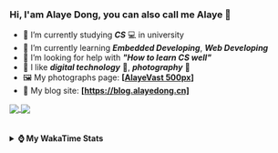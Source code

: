 ### Hi, **I'am Alaye Dong**, you can also call me **Alaye** 👋

- 📖 I’m currently studying ***CS*** 💻 in university
- 🌱 I’m currently learning ***Embedded Developing***, ***Web Developing***
- 🤔 I’m looking for help with ***"How to learn CS well"***
- 🤩 I like ***digital technology*** 📱, ***photography*** 📸
- 🖼️ My photographs page: **[[AlayeVast 500px](https://500px.com.cn/AlayeVast)]**
- 📰 My blog site: **[https://blog.alayedong.cn]**

<!--
[![Alaye's GitHub stats](https://github-readme-stats.vercel.app/api?username=Alaye-Dong&custom_title=Alaye%20Dong`s%20GitHub%20stats&show_icons=true&rank_icon=percentile&theme=transparent&include_all_commits=true&count_private=true)](https://github.com/anuraghazra/github-readme-stats) 
[![Top Langs](https://github-readme-stats.vercel.app/api/top-langs/?username=Alaye-Dong\&layout=compact&theme=transparent)](https://github.com/anuraghazra/github-readme-stats)
-->
<a href="https://github.com/anuraghazra/github-readme-stats">
  <img height=200 align="center" src="https://github-readme-stats.vercel.app/api?username=Alaye-Dong&custom_title=Alaye%20Dong`s%20GitHub%20stats&show_icons=true&rank_icon=percentile&theme=transparent&include_all_commits=true&count_private=true" />
</a>
<a href="https://github.com/anuraghazra/convoychat">
  <img height=200 align="center" src="https://github-readme-stats.vercel.app/api/top-langs/?username=Alaye-Dong&layout=compact&theme=transparent&include_all_commits=true&count_private=true&langs_count=8&card_width=300" />
</a>

<br />
<br />

<div style="display:none"> 
  <img src="https://visitor-badge.laobi.icu/badge?page_id=Alaye-Dong.Alaye-Dong"/>
</div>
<br />

<details>	
  <summary><b> ⌚ My WakaTime Stats </b></summary>

<br />

<!--START_SECTION:waka-->
![Code Time](http://img.shields.io/badge/Code%20Time-402%20hrs%2050%20mins-blue)

![Profile Views](http://img.shields.io/badge/Profile%20Views-0-blue)

![Lines of code](https://img.shields.io/badge/From%20Hello%20World%20I%27ve%20Written-848.1%20thousand%20lines%20of%20code-blue)

**🐱 My GitHub Data** 

> 📦 85.8 kB Used in GitHub's Storage 
 > 
> 🏆 33 Contributions in the Year 2025
 > 
> 🚫 Not Opted to Hire
 > 
> 📜 21 Public Repositories 
 > 
> 🔑 5 Private Repositories 
 > 
**I'm a Night 🦉** 

```text
🌞 Morning                83 commits          ██░░░░░░░░░░░░░░░░░░░░░░░   06.18 % 
🌆 Daytime                428 commits         ████████░░░░░░░░░░░░░░░░░   31.87 % 
🌃 Evening                559 commits         ██████████░░░░░░░░░░░░░░░   41.62 % 
🌙 Night                  273 commits         █████░░░░░░░░░░░░░░░░░░░░   20.33 % 
```
📅 **I'm Most Productive on Sunday** 

```text
Monday                   224 commits         ████░░░░░░░░░░░░░░░░░░░░░   16.68 % 
Tuesday                  158 commits         ███░░░░░░░░░░░░░░░░░░░░░░   11.76 % 
Wednesday                161 commits         ███░░░░░░░░░░░░░░░░░░░░░░   11.99 % 
Thursday                 229 commits         ████░░░░░░░░░░░░░░░░░░░░░   17.05 % 
Friday                   181 commits         ███░░░░░░░░░░░░░░░░░░░░░░   13.48 % 
Saturday                 160 commits         ███░░░░░░░░░░░░░░░░░░░░░░   11.91 % 
Sunday                   230 commits         ████░░░░░░░░░░░░░░░░░░░░░   17.13 % 
```


📊 **This Week I Spent My Time On** 

```text
💬 Programming Languages: 
Java                     8 hrs 50 mins       ██████████████████░░░░░░░   71.17 % 
Python                   2 hrs 24 mins       █████░░░░░░░░░░░░░░░░░░░░   19.40 % 
XML                      22 mins             █░░░░░░░░░░░░░░░░░░░░░░░░   03.03 % 
JSON                     17 mins             █░░░░░░░░░░░░░░░░░░░░░░░░   02.41 % 
Java Properties          13 mins             ░░░░░░░░░░░░░░░░░░░░░░░░░   01.76 % 

🔥 Editors: 
IntelliJ IDEA            9 hrs 37 mins       ███████████████████░░░░░░   77.47 % 
PyCharm                  2 hrs 27 mins       █████░░░░░░░░░░░░░░░░░░░░   19.76 % 
VS Code                  20 mins             █░░░░░░░░░░░░░░░░░░░░░░░░   02.77 % 

🐱‍💻 Projects: 
big-event                8 hrs 35 mins       █████████████████░░░░░░░░   69.12 % 
Class0303                2 hrs 15 mins       █████░░░░░░░░░░░░░░░░░░░░   18.22 % 
spring-bean-0302         38 mins             █░░░░░░░░░░░░░░░░░░░░░░░░   05.19 % 
ssm-parent               19 mins             █░░░░░░░░░░░░░░░░░░░░░░░░   02.68 % 
JXUT-BST-IO-VitePress-For19 mins             █░░░░░░░░░░░░░░░░░░░░░░░░   02.58 % 
```

**I Mostly Code in C** 

```text
TypeScript               6 repos             █████░░░░░░░░░░░░░░░░░░░░   20.69 % 
JavaScript               3 repos             ███░░░░░░░░░░░░░░░░░░░░░░   10.34 % 
C++                      3 repos             ███░░░░░░░░░░░░░░░░░░░░░░   10.34 % 
Java                     2 repos             ██░░░░░░░░░░░░░░░░░░░░░░░   06.90 % 
CSS                      1 repo              █░░░░░░░░░░░░░░░░░░░░░░░░   03.45 % 
```



**Timeline**

![Lines of Code chart](https://raw.githubusercontent.com/Alaye-Dong/Alaye-Dong/main/assets/bar_graph.png)


 Last Updated on 08/03/2025 18:44:31 UTC
<!--END_SECTION:waka-->

</details>
